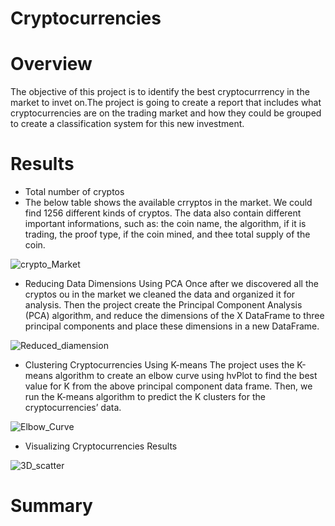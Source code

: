 # Cryptocurrencies
# Overview
The objective of this project is to identify the best cryptocurrrency in the market to invet on.The project is going to create a report that includes what cryptocurrencies are on the trading market and how they could be grouped to create a classification system for this new investment.

# Results
 - Total number of cryptos
 - The below table shows the available crryptos in the market.  We could find 1256 different kinds of cryptos. The data also contain different important informations, such as: 
 the coin name, the algorithm, if it is trading, the proof type, if the coin mined, and thee total supply of the coin.

![crypto_Market](https://user-images.githubusercontent.com/78656720/123482234-eb274580-d5d2-11eb-8870-5c0853b43443.png)


- Reducing Data Dimensions Using PCA
Once after we discovered all the cryptos ou in the market we cleaned the data and organized it for analysis.
Then the project create the Principal Component Analysis (PCA) algorithm, and reduce the dimensions of the X DataFrame to three principal components and place these dimensions in a new DataFrame.

![Reduced_diamension](https://user-images.githubusercontent.com/78656720/123482953-05adee80-d5d4-11eb-8317-fc959e7d7ed0.png)

- Clustering Cryptocurrencies Using K-means
 The project uses the K-means algorithm to create an elbow curve using hvPlot to find the best value for K from the above principal component data frame. Then, we run the K-means algorithm to predict the K clusters for the cryptocurrencies’ data.
 
![Elbow_Curve](https://user-images.githubusercontent.com/78656720/123479981-af3eb100-d5cf-11eb-8071-a15a5316e94b.png)

- Visualizing Cryptocurrencies Results

![3D_scatter](https://user-images.githubusercontent.com/78656720/123484581-97b6f680-d5d6-11eb-92f6-98f9c41224f6.png)


# Summary
